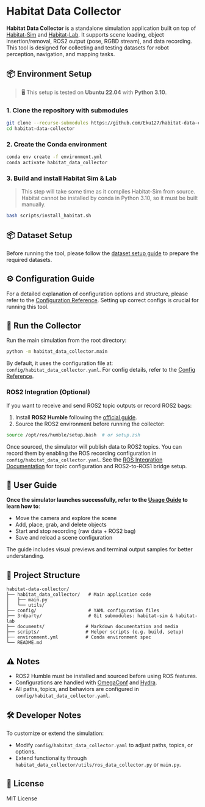 # Habitat Data Collector

**Habitat Data Collector** is a standalone simulation application built on top of [Habitat-Sim](https://github.com/facebookresearch/habitat-sim) and [Habitat-Lab](https://github.com/facebookresearch/habitat-lab). It supports scene loading, object insertion/removal, ROS2 output (pose, RGBD stream), and data recording. This tool is designed for collecting and testing datasets for robot perception, navigation, and mapping tasks.

## 📦 Environment Setup

> 🖥️ This setup is tested on **Ubuntu 22.04** with **Python 3.10**.

### 1. Clone the repository with submodules

```bash
git clone --recurse-submodules https://github.com/Eku127/habitat-data-collector.git
cd habitat-data-collector
```

### 2. Create the Conda environment

```bash
conda env create -f environment.yml
conda activate habitat_data_collector
```

### 3. Build and install Habitat Sim & Lab

> This step will take some time as it compiles Habitat-Sim from source.
> Habitat cannot be installed by conda in Python 3.10, so it must be built manually.

```bash
bash scripts/install_habitat.sh
```


## 📦 Dataset Setup

Before running the tool, please follow the [dataset setup guide](documents/dataset/dataset.md) to prepare the required datasets.


## ⚙️ Configuration Guide

For a detailed explanation of configuration options and structure, please refer to the [Configuration Reference](documents/config_reference/config_reference.md). Setting up correct configs is crucial for running this tool.


## 🚀 Run the Collector

Run the main simulation from the root directory:

```bash
python -m habitat_data_collector.main
```

By default, it uses the configuration file at: `config/habitat_data_collector.yaml`. For config details, refer to the [Config Reference](documents/config_reference/config_reference.md).

### ROS2 Integration (Optional)

If you want to receive and send ROS2 topic outputs or record ROS2 bags:

1. Install **ROS2 Humble** following the [official guide](https://docs.ros.org/en/humble/Installation/Ubuntu-Install-Debians.html).
2. Source the ROS2 environment before running the collector:

```bash
source /opt/ros/humble/setup.bash  # or setup.zsh
```

Once sourced, the simulator will publish data to ROS2 topics. You can record them by enabling the ROS recording configuration in `config/habitat_data_collector.yaml`. See the [ROS Integration Documentation](documents/ros.md) for topic configuration and ROS2-to-ROS1 bridge setup.


## 📘 User Guide

**Once the simulator launches successfully, refer to the [Usage Guide](documents/usage/usage.md) to learn how to**:

- Move the camera and explore the scene
- Add, place, grab, and delete objects
- Start and stop recording (raw data + ROS2 bag)
- Save and reload a scene configuration

The guide includes visual previews and terminal output samples for better understanding.


## 📁 Project Structure

```
habitat-data-collector/
├── habitat_data_collector/   # Main application code
│   ├── main.py
│   └── utils/
├── config/                   # YAML configuration files
├── 3rdparty/                 # Git submodules: habitat-sim & habitat-lab
├── documents/               # Markdown documentation and media
├── scripts/                 # Helper scripts (e.g. build, setup)
├── environment.yml          # Conda environment spec
└── README.md
```


## ⚠️ Notes

- ROS2 Humble must be installed and sourced before using ROS features.
- Configurations are handled with [OmegaConf](https://omegaconf.readthedocs.io/) and [Hydra](https://hydra.cc/).
- All paths, topics, and behaviors are configured in `config/habitat_data_collector.yaml`.


## 🛠️ Developer Notes

To customize or extend the simulation:

- Modify `config/habitat_data_collector.yaml` to adjust paths, topics, or options.
- Extend functionality through `habitat_data_collector/utils/ros_data_collector.py` or `main.py`.


## 📜 License

MIT License

